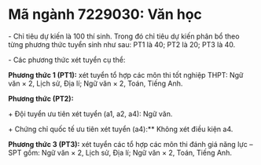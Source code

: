 # Mã ngành 7229030: Văn học

\- Chỉ tiêu dự kiến là 100 thí sinh. Trong đó chỉ tiêu dự kiến phân bổ theo từng phương thức tuyển sinh như sau: PT1 là 40; PT2 là 20; PT3 là 40.

\- Các phương thức xét tuyển cụ thể:

**Phương thức 1 (PT1):** xét tuyển tổ hợp các môn thi tốt nghiệp THPT: Ngữ văn × 2, Lịch sử, Địa lí; Ngữ văn × 2, Toán, Tiếng Anh.

**Phương thức (PT2):** 

\+ Đội tuyển ưu tiên xét tuyển (a1, a2, a4): Ngữ văn.

\+ Chứng chỉ quốc tế ưu tiên xét tuyển (a4):** Không xét điều kiện a4.

**Phương thức 3 (PT3):** xét tuyển các tổ hợp các môn thi đánh giá năng lực – SPT gồm: Ngữ văn × 2, Lịch sử, Địa lí; Ngữ văn × 2, Toán, Tiếng Anh.